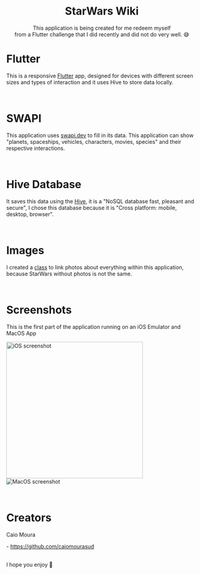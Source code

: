 <h1 align=center> StarWars Wiki </h3>

<p align=center>
  This application is being created for me redeem myself <br>
  from a Flutter challenge that I did recently and did not do very well. 😅
</p>

# Flutter
<p>This is a responsive <a href="https://flutter.dev/" target="_blank">Flutter</a> app, designed for devices with different screen sizes and types of interaction and it uses Hive to store data locally.</p>
</br>

# SWAPI
<p>This application uses <a href="https://swapi.dev/" target="_blank">swapi.dev</a> to fill in its data. This application can show "planets, spaceships, vehicles, characters, movies, species" and their respective interactions.</p>
</br>

# Hive Database
<p>It saves this data using the <a href="https://pub.dev/packages/hive" target="_blank">Hive</a>, it is a "NoSQL database fast, pleasant and secure", I chose this database because it is "Cross platform: mobile, desktop, browser".</p>
</br>

# Images
<p>I created a <a href="https://github.com/CaioMouraSud/starwarswiki/blob/main/lib/app/utils/image_generator.dart">class</a> to link photos about everything within this application, because StarWars without photos is not the same.</p>
</br>

# Screenshots
<p>This is the first part of the application running on an iOS Emulator and MacOS App</p>
<p>
  <img src="screens/ios_presentation.gif" height="360" alt="iOS screenshot">
  <img src="screens/mac_presentation.gif" alt="MacOS screenshot">
</p>
</br>

# Creators
<p>Caio Moura</p>
- <a href="https://github.com/caiomourasud" target="_blank">https://github.com/caiomourasud</a>
</br>
</br>
<p>I hope you enjoy 🤘</p>
